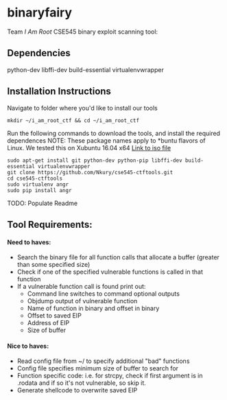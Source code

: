 # binaryfairy
Team *I Am Root* CSE545 binary exploit scanning tool:

## Dependencies
python-dev libffi-dev build-essential virtualenvwrapper

## Installation Instructions

Navigate to folder where you'd like to install our tools
```buildoutcfg
mkdir ~/i_am_root_ctf && cd ~/i_am_root_ctf

```
Run the following commands to download the tools, and install the required dependences
NOTE:  These package names apply to *buntu flavors of Linux.  We tested this on Xubuntu 16.04 x64 [Link to iso file](http://ftp.ussg.iu.edu/linux/xubuntu/16.04/release/xubuntu-16.04.2-desktop-amd64.iso)
```buildoutcfg
sudo apt-get install git python-dev python-pip libffi-dev build-essential virtualenvwrapper
git clone https://github.com/Nkury/cse545-ctftools.git
cd cse545-ctftools
sudo virtualenv angr
sudo pip install angr
```

TODO:  Populate Readme

## Tool Requirements:
#### Need to haves:
- Search the binary file for all function calls that allocate a buffer (greater than some specified size)
- Check if one of the specified vulnerable functions is called in that function
- If a vulnerable function call is found print out:
  - Command line switches to command optional outputs
  - Objdump output of vulnerable function
  - Name of function in binary and offset in binary
  - Offset to saved EIP
  - Address of EIP
  - Size of buffer
#### Nice to haves:
- Read config file from ~/ to specify additional "bad" functions
- Config file specifies minimum size of buffer to search for
- Function specific code:  i.e. for strcpy, check if first argument is in .rodata and if so it's not vulnerable, so skip it.
- Generate shellcode to overwrite saved EIP